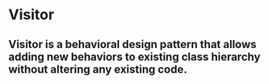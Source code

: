 # Visitor

## Visitor is a behavioral design pattern that allows adding new behaviors to existing class hierarchy without altering any existing code.